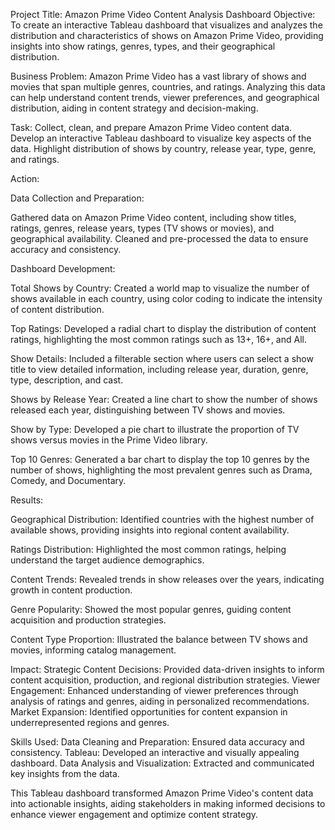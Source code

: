 Project Title: Amazon Prime Video Content Analysis Dashboard
Objective:
To create an interactive Tableau dashboard that visualizes and analyzes the distribution and characteristics of shows on Amazon Prime Video, providing insights into show ratings, genres, types, and their geographical distribution.

Business Problem:
Amazon Prime Video has a vast library of shows and movies that span multiple genres, countries, and ratings. Analyzing this data can help understand content trends, viewer preferences, and geographical distribution, aiding in content strategy and decision-making.

Task:
Collect, clean, and prepare Amazon Prime Video content data.
Develop an interactive Tableau dashboard to visualize key aspects of the data.
Highlight distribution of shows by country, release year, type, genre, and ratings.

Action:

Data Collection and Preparation:

Gathered data on Amazon Prime Video content, including show titles, ratings, genres, release years, types (TV shows or movies), and geographical availability.
Cleaned and pre-processed the data to ensure accuracy and consistency.

Dashboard Development:

Total Shows by Country:
Created a world map to visualize the number of shows available in each country, using color coding to indicate the intensity of content distribution.

Top Ratings:
Developed a radial chart to display the distribution of content ratings, highlighting the most common ratings such as 13+, 16+, and All.

Show Details:
Included a filterable section where users can select a show title to view detailed information, including release year, duration, genre, type, description, and cast.

Shows by Release Year:
Created a line chart to show the number of shows released each year, distinguishing between TV shows and movies.

Show by Type:
Developed a pie chart to illustrate the proportion of TV shows versus movies in the Prime Video library.

Top 10 Genres:
Generated a bar chart to display the top 10 genres by the number of shows, highlighting the most prevalent genres such as Drama, Comedy, and Documentary.

Results:

Geographical Distribution:
Identified countries with the highest number of available shows, providing insights into regional content availability.

Ratings Distribution:
Highlighted the most common ratings, helping understand the target audience demographics.

Content Trends:
Revealed trends in show releases over the years, indicating growth in content production.

Genre Popularity:
Showed the most popular genres, guiding content acquisition and production strategies.

Content Type Proportion:
Illustrated the balance between TV shows and movies, informing catalog management.

Impact:
Strategic Content Decisions: Provided data-driven insights to inform content acquisition, production, and regional distribution strategies.
Viewer Engagement: Enhanced understanding of viewer preferences through analysis of ratings and genres, aiding in personalized recommendations.
Market Expansion: Identified opportunities for content expansion in underrepresented regions and genres.

Skills Used:
Data Cleaning and Preparation: Ensured data accuracy and consistency.
Tableau: Developed an interactive and visually appealing dashboard.
Data Analysis and Visualization: Extracted and communicated key insights from the data.

This Tableau dashboard transformed Amazon Prime Video's content data into actionable insights, aiding stakeholders in making informed decisions to enhance viewer engagement and optimize content strategy.
